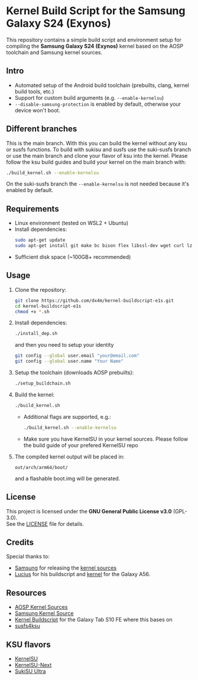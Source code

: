 # Kernel Build Script for the Samsung Galaxy S24 (Exynos)

This repository contains a simple build script and environment setup for compiling the **Samsung Galaxy S24 (Exynos)** kernel based on the AOSP toolchain and Samsung kernel sources.

## Intro

- Automated setup of the Android build toolchain (prebuilts, clang, kernel build tools, etc.)
- Support for custom build arguments (e.g. `--enable-kernelsu`)
- `--disable-samsung-protection` is enabled by default, otherwise your device won't boot.

## Different branches
This is the main branch. With this you can build the kernel without any ksu or susfs functions.
To build with sukisu and susfs use the suki-susfs branch or use the main branch and clone your flavor of ksu into the kernel.
Please follow the ksu build guides and build your kernel on the main branch with:
```bash
./build_kernel.sh --enable-kernelsu
```

On the suki-susfs branch the `--enable-kernelsu` is not needed because it's enabled by default.

## Requirements

- Linux environment (tested on WSL2 + Ubuntu)
- Install dependencies:
  ```bash
  sudo apt-get update
  sudo apt-get install git make bc bison flex libssl-dev wget curl lzop git-core gnupg flex bison build-essential zip zlib1g-dev libc6-dev-i386 x11proto-core-dev libx11-dev lib32z1-dev libgl1-mesa-dev libxml2-utils xsltproc unzip fontconfig python3 repo -y
  ```
- Sufficient disk space (~100GB+ recommended)

## Usage

1. Clone the repository:
   ```bash
   git clone https://github.com/dx4m/kernel-buildscript-e1s.git
   cd kernel-buildscript-e1s
   chmod +x *.sh
   ```

2. Install dependencies:
   ```bash
   ./install_dep.sh
   ```
   
   and then you need to setup your identity
   ```bash
   git config --global user.email "your@email.com"
   git config --global user.name "Your Name"
   ```

3. Setup the toolchain (downloads AOSP prebuilts):
   
   ```bash
   ./setup_buildchain.sh
   ```

4. Build the kernel:
   ```bash
   ./build_kernel.sh
   ```

   - Additional flags are supported, e.g.:
     ```bash
     ./build_kernel.sh --enable-kernelsu
     ```
   - Make sure you have KernelSU in your kernel sources. Please follow the build guide of your prefered KernelSU repo

5. The compiled kernel output will be placed in:
   ```
   out/arch/arm64/boot/
   ```
   and a flashable boot.img will be generated.

## License

This project is licensed under the **GNU General Public License v3.0** (GPL-3.0).  
See the [LICENSE](LICENSE) file for details.

## Credits
Special thanks to:
- [Samsung](https://opensource.samsung.com/) for releasing the [kernel sources](https://opensource.samsung.com/uploadSearch?searchValue=sm-s921b)
- [Lucius](https://github.com/Luciiuss) for his buildscript and [kernel](https://github.com/Luciiuss/sm-a566b) for the Galaxy A56.

## Resources
- [AOSP Kernel Sources](https://android.googlesource.com/kernel/manifest/)
- [Samsung Kernel Source](https://github.com/dx4m/android-kernel-samsung-e1s)
- [Kernel Buildscript](https://github.com/dx4m/kernel_buildscript_gts10fewifi) for the Galaxy Tab S10 FE where this bases on
- [susfs4ksu](https://gitlab.com/simonpunk/susfs4ksu)

## KSU flavors
- [KernelSU](https://github.com/tiann/KernelSU)
- [KernelSU-Next](https://github.com/KernelSU-Next/KernelSU-Next)
- [SukiSU Ultra](https://github.com/sukisu-ultra/sukisu-ultra)
